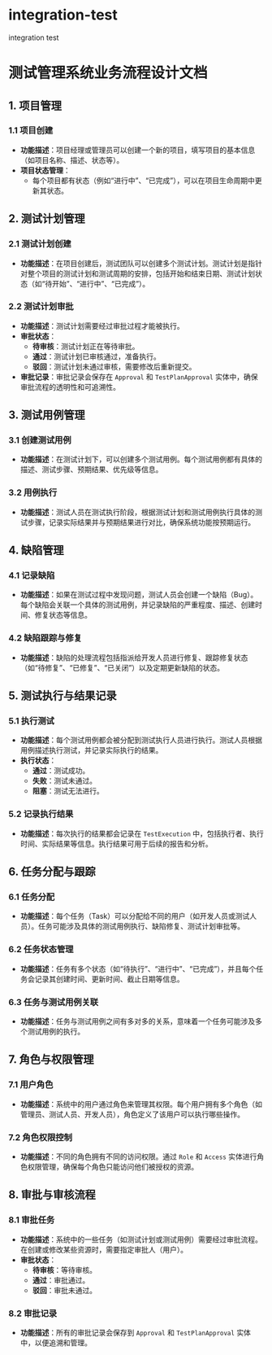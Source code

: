 # integration-test
integration test
# 测试管理系统业务流程设计文档

## 1. 项目管理

### 1.1 项目创建
- **功能描述**：项目经理或管理员可以创建一个新的项目，填写项目的基本信息（如项目名称、描述、状态等）。
- **项目状态管理**：
  - 每个项目都有状态（例如“进行中”、“已完成”），可以在项目生命周期中更新其状态。

## 2. 测试计划管理

### 2.1 测试计划创建
- **功能描述**：在项目创建后，测试团队可以创建多个测试计划。测试计划是指针对整个项目的测试计划和测试周期的安排，包括开始和结束日期、测试计划状态（如“待开始”、“进行中”、“已完成”）。

### 2.2 测试计划审批
- **功能描述**：测试计划需要经过审批过程才能被执行。
- **审批状态**：
  - **待审核**：测试计划正在等待审批。
  - **通过**：测试计划已审核通过，准备执行。
  - **驳回**：测试计划未通过审核，需要修改后重新提交。
- **审批记录**：审批记录会保存在 `Approval` 和 `TestPlanApproval` 实体中，确保审批流程的透明性和可追溯性。

## 3. 测试用例管理

### 3.1 创建测试用例
- **功能描述**：在测试计划下，可以创建多个测试用例。每个测试用例都有具体的描述、测试步骤、预期结果、优先级等信息。

### 3.2 用例执行
- **功能描述**：测试人员在测试执行阶段，根据测试计划和测试用例执行具体的测试步骤，记录实际结果并与预期结果进行对比，确保系统功能按预期运行。

## 4. 缺陷管理

### 4.1 记录缺陷
- **功能描述**：如果在测试过程中发现问题，测试人员会创建一个缺陷（Bug）。每个缺陷会关联一个具体的测试用例，并记录缺陷的严重程度、描述、创建时间、修复状态等信息。

### 4.2 缺陷跟踪与修复
- **功能描述**：缺陷的处理流程包括指派给开发人员进行修复、跟踪修复状态（如“待修复”、“已修复”、“已关闭”）以及定期更新缺陷的状态。

## 5. 测试执行与结果记录

### 5.1 执行测试
- **功能描述**：每个测试用例都会被分配到测试执行人员进行执行。测试人员根据用例描述执行测试，并记录实际执行的结果。
- **执行状态**：
  - **通过**：测试成功。
  - **失败**：测试未通过。
  - **阻塞**：测试无法进行。

### 5.2 记录执行结果
- **功能描述**：每次执行的结果都会记录在 `TestExecution` 中，包括执行者、执行时间、实际结果等信息。执行结果可用于后续的报告和分析。

## 6. 任务分配与跟踪

### 6.1 任务分配
- **功能描述**：每个任务（Task）可以分配给不同的用户（如开发人员或测试人员）。任务可能涉及具体的测试用例执行、缺陷修复、测试计划审批等。

### 6.2 任务状态管理
- **功能描述**：任务有多个状态（如“待执行”、“进行中”、“已完成”），并且每个任务会记录其创建时间、更新时间、截止日期等信息。

### 6.3 任务与测试用例关联
- **功能描述**：任务与测试用例之间有多对多的关系，意味着一个任务可能涉及多个测试用例的执行。

## 7. 角色与权限管理

### 7.1 用户角色
- **功能描述**：系统中的用户通过角色来管理其权限。每个用户拥有多个角色（如管理员、测试人员、开发人员），角色定义了该用户可以执行哪些操作。

### 7.2 角色权限控制
- **功能描述**：不同的角色拥有不同的访问权限。通过 `Role` 和 `Access` 实体进行角色权限管理，确保每个角色只能访问他们被授权的资源。

## 8. 审批与审核流程

### 8.1 审批任务
- **功能描述**：系统中的一些任务（如测试计划或测试用例）需要经过审批流程。在创建或修改某些资源时，需要指定审批人（用户）。
- **审批状态**：
  - **待审核**：等待审核。
  - **通过**：审批通过。
  - **驳回**：审批未通过。

### 8.2 审批记录
- **功能描述**：所有的审批记录会保存到 `Approval` 和 `TestPlanApproval` 实体中，以便追溯和管理。
